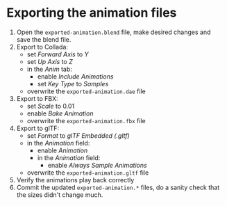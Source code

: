 # Exporting the animation files

1.  Open the `exported-animation.blend` file, make desired changes and save the
    blend file.
2.  Export to Collada:
    -   set *Forward Axis* to *Y*
    -   set *Up Axis* to *Z*
    -   in the *Anim* tab:
        -   enable *Include Animations*
        -   set *Key Type* to *Samples*
    -   overwrite the `exported-animation.dae` file
3.  Export to FBX:
    -   set *Scale* to 0.01
    -   enable *Bake Animation*
    -   overwrite the `exported-animation.fbx` file
4.  Export to glTF:
    -   set *Format* to *glTF Embedded (.gltf)*
    -   in the *Animation* field:
        -   enable *Animation*
        -   in the *Animation* field:
            - enable *Always Sample Animations*
    -   overwrite the `exported-animation.gltf` file
5.  Verify the animations play back correctly
6.  Commit the updated `exported-animation.*` files, do a sanity check that the
    sizes didn't change much.
